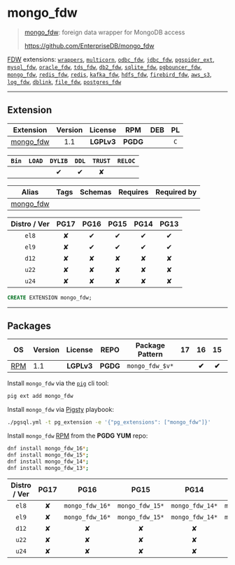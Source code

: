 # mongo_fdw


> [mongo_fdw](https://github.com/EnterpriseDB/mongo_fdw): foreign data wrapper for MongoDB access
>
> https://github.com/EnterpriseDB/mongo_fdw





[FDW](/fdw) extensions: [`wrappers`](/wrappers), [`multicorn`](/multicorn), [`odbc_fdw`](/odbc_fdw), [`jdbc_fdw`](/jdbc_fdw), [`pgspider_ext`](/pgspider_ext), [`mysql_fdw`](/mysql_fdw), [`oracle_fdw`](/oracle_fdw), [`tds_fdw`](/tds_fdw), [`db2_fdw`](/db2_fdw), [`sqlite_fdw`](/sqlite_fdw), [`pgbouncer_fdw`](/pgbouncer_fdw), [`mongo_fdw`](/mongo_fdw), [`redis_fdw`](/redis_fdw), [`redis`](/redis), [`kafka_fdw`](/kafka_fdw), [`hdfs_fdw`](/hdfs_fdw), [`firebird_fdw`](/firebird_fdw), [`aws_s3`](/aws_s3), [`log_fdw`](/log_fdw), [`dblink`](/dblink), [`file_fdw`](/file_fdw), [`postgres_fdw`](/postgres_fdw)


-------
## Extension


| Extension | Version | License | RPM | DEB | PL |
|-----------|:-------:|:-------:|:---:|:---:|:--:|
| [mongo_fdw](https://github.com/EnterpriseDB/mongo_fdw) | 1.1 | **<span class="tcwarn">LGPLv3</span>** | **<span class="tccyan">PGDG</span>** |  | `C` |



| `Bin` | `LOAD` | `DYLIB` | `DDL` | `TRUST` | `RELOC` |
|:-----:|:------:|:-------:|:-----:|:-------:|:-------:|
|  |  | <span class="tcblue">✔</span> | <span class="tcblue">✔</span> | <span class="tcwarn">✘</span> |  |



| Alias | Tags | Schemas | Requires | Required by |
|-------|------|---------|----------|-------------|
| [mongo_fdw](/mongo_fdw) |  |  |  |  |



| Distro / Ver | PG17 | PG16 | PG15 | PG14 | PG13 |
|:------------:|:----:|:----:|:----:|:----:|:----:|
| `el8` | <span class="tcred">✘</span> | <span class="tcblue">✔</span> | <span class="tcblue">✔</span> | <span class="tcblue">✔</span> | <span class="tcblue">✔</span> |
| `el9` | <span class="tcred">✘</span> | <span class="tcblue">✔</span> | <span class="tcblue">✔</span> | <span class="tcblue">✔</span> | <span class="tcblue">✔</span> |
| `d12` | <span class="tcred">✘</span> | <span class="tcred">✘</span> | <span class="tcred">✘</span> | <span class="tcred">✘</span> | <span class="tcred">✘</span> |
| `u22` | <span class="tcred">✘</span> | <span class="tcred">✘</span> | <span class="tcred">✘</span> | <span class="tcred">✘</span> | <span class="tcred">✘</span> |
| `u24` | <span class="tcred">✘</span> | <span class="tcred">✘</span> | <span class="tcred">✘</span> | <span class="tcred">✘</span> | <span class="tcred">✘</span> |





```sql
CREATE EXTENSION mongo_fdw;
```

-----------


## Packages


| OS | Version | License | REPO | Package Pattern | 17 | 16 | 15 | 14 | 13 | Dependency |
|:--:|---------|:-------:|:----:|-----------------|:--:|:--:|:--:|:--:|:--:|------------|
| [RPM](/rpm) | 1.1 | **<span class="tcwarn">LGPLv3</span>** | **<span class="tccyan">PGDG</span>** | `mongo_fdw_$v*` |  | **<span class="tccyan">✔</span>** | **<span class="tccyan">✔</span>** | **<span class="tccyan">✔</span>** | **<span class="tccyan">✔</span>** |  |



Install `mongo_fdw` via the [`pig`](https://github.com/pgsty/pig) cli tool:

```bash
pig ext add mongo_fdw
```


Install `mongo_fdw` via [Pigsty](https://pigsty.io/docs/pgext/usage/install/) playbook:

```bash
./pgsql.yml -t pg_extension -e '{"pg_extensions": ["mongo_fdw"]}'
```


Install `mongo_fdw` [RPM](/rpm) from the **<span class="tccyan">PGDG</span>** **YUM** repo:

```bash
dnf install mongo_fdw_16*;
dnf install mongo_fdw_15*;
dnf install mongo_fdw_14*;
dnf install mongo_fdw_13*;
```




| Distro / Ver | PG17 | PG16 | PG15 | PG14 | PG13 |
|:------------:|:----:|:----:|:----:|:----:|:----:|
| `el8` | <span class="tcred">✘</span> | `mongo_fdw_16*` | `mongo_fdw_15*` | `mongo_fdw_14*` | `mongo_fdw_13*` |
| `el9` | <span class="tcred">✘</span> | `mongo_fdw_16*` | `mongo_fdw_15*` | `mongo_fdw_14*` | `mongo_fdw_13*` |
| `d12` | <span class="tcred">✘</span> | <span class="tcred">✘</span> | <span class="tcred">✘</span> | <span class="tcred">✘</span> | <span class="tcred">✘</span> |
| `u22` | <span class="tcred">✘</span> | <span class="tcred">✘</span> | <span class="tcred">✘</span> | <span class="tcred">✘</span> | <span class="tcred">✘</span> |
| `u24` | <span class="tcred">✘</span> | <span class="tcred">✘</span> | <span class="tcred">✘</span> | <span class="tcred">✘</span> | <span class="tcred">✘</span> |





